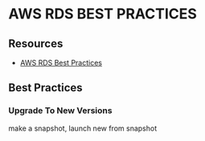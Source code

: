 # AWS RDS BEST PRACTICES

## Resources

- [AWS RDS Best Practices](https://docs.aws.amazon.com/AmazonRDS/latest/UserGuide/CHAP_BestPractices.html)

## Best Practices

### Upgrade To New Versions

make a snapshot, launch new from snapshot